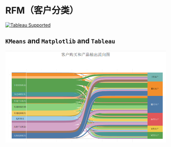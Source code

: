 # RFM（客户分类）
[![Tableau Supported](https://img.shields.io/badge/Support%20Level-Tableau%20Supported-53bd92.svg)](https://www.tableau.com/support-levels-it-and-developer-tools)

`KMeans` and `Matplotlib` and `Tableau`
------------------------
![image](https://github.com/xiaomayi-ant/RFM/blob/master/Sankey%20Diagram.png)


